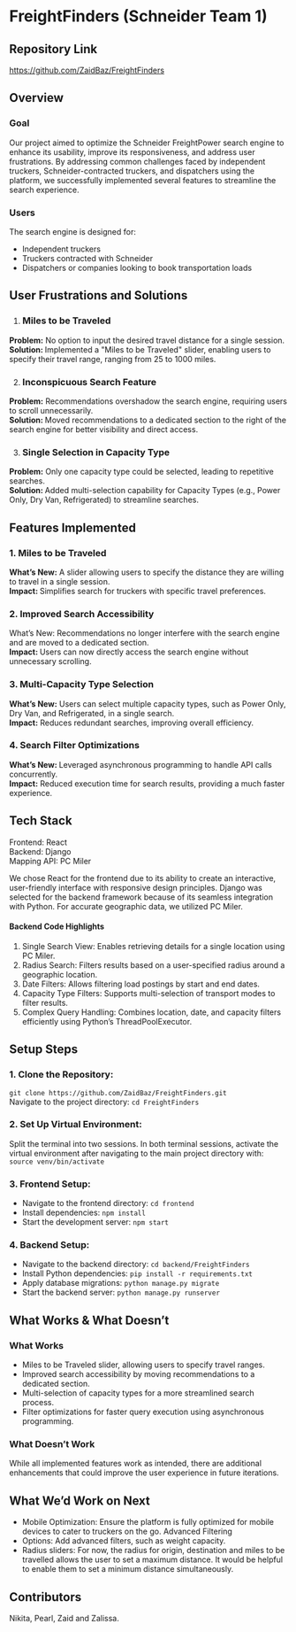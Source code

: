 # FreightFinders (Schneider Team 1)
## Repository Link
https://github.com/ZaidBaz/FreightFinders
## Overview
### Goal
Our project aimed to optimize the Schneider FreightPower search engine to enhance its usability, improve its responsiveness, and address user frustrations. By addressing common challenges faced by independent truckers, Schneider-contracted truckers, and dispatchers using the platform, we successfully implemented several features to streamline the search experience.

### Users
The search engine is designed for:
- Independent truckers<br>
- Truckers contracted with Schneider<br>
- Dispatchers or companies looking to book transportation loads


## User Frustrations and Solutions
1. ###  Miles to be Traveled<br>
<b>Problem:</b> No option to input the desired travel distance for a single session.<br> 
<b>Solution: </b>Implemented a "Miles to be Traveled" slider, enabling users to specify their travel range, ranging from 25 to 1000 miles.<br>

2. ###  Inconspicuous Search Feature
<b>Problem:</b> Recommendations overshadow the search engine, requiring users to scroll unnecessarily.<br> 
<b>Solution: </b>Moved recommendations to a dedicated section to the right of the search engine for better visibility and direct access.<br>

3. ### Single Selection in Capacity Type
<b>Problem:</b> Only one capacity type could be selected, leading to repetitive searches.<br> 
<b>Solution: </b>Added multi-selection capability for Capacity Types (e.g., Power Only, Dry Van, Refrigerated) to streamline searches.<br>


## Features Implemented
### 1. Miles to be Traveled
<b>What’s New:</b> A slider allowing users to specify the distance they are willing to travel in a single session.<br> 
<b>Impact: </b>Simplifies search for truckers with specific travel preferences.

###  2. Improved Search Accessibility
</b>What’s New: </b>Recommendations no longer interfere with the search engine and are moved to a dedicated section.<br> 
<b>Impact: </b>Users can now directly access the search engine without unnecessary scrolling.

### 3. Multi-Capacity Type Selection
<b>What’s New:</b> Users can select multiple capacity types, such as Power Only, Dry Van, and Refrigerated, in a single search.<br> 
<b>Impact:</b> Reduces redundant searches, improving overall efficiency.

### 4. Search Filter Optimizations
<b>What’s New: </b>Leveraged asynchronous programming to handle API calls concurrently.<br> 
<b>Impact:</b> Reduced execution time for search results, providing a much faster experience.

## Tech Stack
Frontend: React <br>
Backend: Django <br>
Mapping API: PC Miler  <br>

We chose React for the frontend due to its ability to create an interactive, user-friendly interface with responsive design principles. Django was selected for the backend framework because of its seamless integration with Python. For accurate geographic data, we utilized PC Miler.

#### Backend Code Highlights
 1. Single Search View: Enables retrieving details for a single location using PC Miler.
 2. Radius Search: 
Filters results based on a user-specified radius around a geographic location.
3. Date Filters: 
Allows filtering load postings by start and end dates.
4. Capacity Type Filters:
Supports multi-selection of transport modes to filter results.
5. Complex Query Handling: 
Combines location, date, and capacity filters efficiently using Python’s ThreadPoolExecutor.

## Setup  Steps

### 1. Clone the Repository:
`git clone https://github.com/ZaidBaz/FreightFinders.git` <br>
Navigate to the project directory: `cd FreightFinders`
### 2. Set Up Virtual Environment:
Split the terminal into two sessions. In both terminal sessions, activate the virtual environment after navigating to the main project directory with:
<br>`source venv/bin/activate` 
### 3. Frontend Setup:
- Navigate to the frontend directory:  `cd frontend` <br>
- Install dependencies: `npm install`
- Start the development server: `npm start`
### 4. Backend Setup:
- Navigate to the backend directory: `cd backend/FreightFinders`
- Install Python dependencies: `pip install -r requirements.txt`
- Apply database migrations: `python manage.py migrate`
- Start the backend server: `python manage.py runserver`

## What Works & What Doesn’t
### What Works
- Miles to be Traveled slider, allowing users to specify travel ranges.
- Improved search accessibility by moving recommendations to a dedicated section.
- Multi-selection of capacity types for a more streamlined search process.
- Filter optimizations for faster query execution using asynchronous programming.

### What Doesn’t Work
While all implemented features work as intended, there are additional enhancements that could improve the user experience in future iterations.

## What We’d Work on Next
- Mobile Optimization: Ensure the platform is fully optimized for mobile devices to cater to truckers on the go.
Advanced Filtering 
- Options: Add advanced filters, such as weight capacity.
- Radius sliders: For now, the radius for origin, destination and miles to be travelled allows the user to set a maximum distance. It would be helpful to enable them to set a minimum distance simultaneously.



## Contributors
Nikita, Pearl, Zaid and Zalissa.
